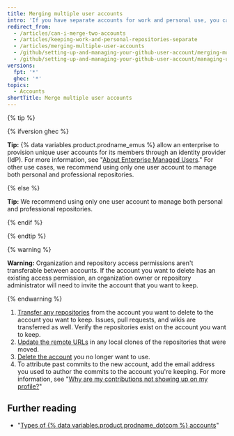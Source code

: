 ```yaml
---
title: Merging multiple user accounts
intro: 'If you have separate accounts for work and personal use, you can merge the accounts.'
redirect_from:
  - /articles/can-i-merge-two-accounts
  - /articles/keeping-work-and-personal-repositories-separate
  - /articles/merging-multiple-user-accounts
  - /github/setting-up-and-managing-your-github-user-account/merging-multiple-user-accounts
  - /github/setting-up-and-managing-your-github-user-account/managing-user-account-settings/merging-multiple-user-accounts
versions:
  fpt: '*'
  ghec: '*'
topics:
  - Accounts
shortTitle: Merge multiple user accounts
---
```

{% tip %}

{% ifversion ghec %}

**Tip:** {% data variables.product.prodname_emus %} allow an enterprise to provision unique user accounts for its members through an identity provider (IdP). For more information, see "[About Enterprise Managed Users](/admin/identity-and-access-management/managing-iam-with-enterprise-managed-users/about-enterprise-managed-users)." For other use cases, we recommend using only one user account to manage both personal and professional repositories.

{% else %}

**Tip:** We recommend using only one user account to manage both personal and professional repositories. 

{% endif %}

{% endtip %}

{% warning %}

**Warning:** Organization and repository access permissions aren't transferable between accounts. If the account you want to delete has an existing access permission, an organization owner or repository administrator will need to invite the account that you want to keep.

{% endwarning %}

1. [Transfer any repositories](/articles/how-to-transfer-a-repository) from the account you want to delete to the account you want to keep. Issues, pull requests, and wikis are transferred as well. Verify the repositories exist on the account you want to keep.
2. [Update the remote URLs](/github/getting-started-with-github/managing-remote-repositories) in any local clones of the repositories that were moved.
3. [Delete the account](/articles/deleting-your-user-account) you no longer want to use.
4. To attribute past commits to the new account, add the email address you used to author the commits to the account you're keeping. For more information, see "[Why are my contributions not showing up on my profile?](/account-and-profile/setting-up-and-managing-your-github-profile/managing-contribution-graphs-on-your-profile/why-are-my-contributions-not-showing-up-on-my-profile#your-local-git-commit-email-isnt-connected-to-your-account)"

## Further reading

- "[Types of {% data variables.product.prodname_dotcom %} accounts](/articles/types-of-github-accounts)"
